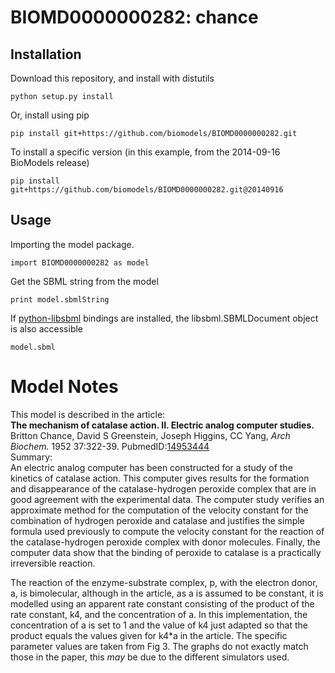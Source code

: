 # BIOMD0000000282: chance

## Installation

Download this repository, and install with distutils

`python setup.py install`

Or, install using pip

`pip install git+https://github.com/biomodels/BIOMD0000000282.git`

To install a specific version (in this example, from the 2014-09-16 BioModels release)

`pip install git+https://github.com/biomodels/BIOMD0000000282.git@20140916`

## Usage

Importing the model package.

`import BIOMD0000000282 as model`

Get the SBML string from the model

`print model.sbmlString`

If [python-libsbml](https://pypi.python.org/pypi/python-libsbml) bindings are
installed, the libsbml.SBMLDocument object is also accessible

`model.sbml`


# Model Notes


This model is described in the article:  
**The mechanism of catalase action. II. Electric analog computer studies.**   
Britton Chance, David S Greenstein, Joseph Higgins, CC Yang, _Arch Biochem._
1952 37:322-39.
PubmedID:[14953444](http://www.ncbi.nlm.nih.gov/pubmed/14953444)  
Summary:  
An electric analog computer has been constructed for a study of the kinetics
of catalase action. This computer gives results for the formation and
disappearance of the catalase-hydrogen peroxide complex that are in good
agreement with the experimental data. The computer study verifies an
approximate method for the computation of the velocity constant for the
combination of hydrogen peroxide and catalase and justifies the simple formula
used previously to compute the velocity constant for the reaction of the
catalase-hydrogen peroxide complex with donor molecules. Finally, the computer
data show that the binding of peroxide to catalase is a practically
irreversible reaction.

The reaction of the enzyme-substrate complex, p, with the electron donor, a,
is bimolecular, although in the article, as a is assumed to be constant, it is
modelled using an apparent rate constant consisting of the product of the rate
constant, k4, and the concentration of a. In this implementation, the
concentration of a is set to 1 and the value of k4 just adapted so that the
product equals the values given for k4*a in the article. The specific
parameter values are taken from Fig 3. The graphs do not exactly match those
in the paper, this _may_ be due to the different simulators used.


